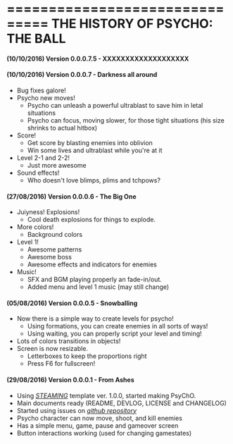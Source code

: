 ===============================
THE HISTORY OF PSYCHO: THE BALL
===============================

#### (10/10/2016) Version 0.0.0.7.5  -  XXXXXXXXXXXXXXXXXXX

#### (10/10/2016) Version 0.0.0.7    -  Darkness all around

- Bug fixes galore!
- Psycho new moves!
    - Psycho can unleash a powerful ultrablast to save him in letal situations
    - Psycho can focus, moving slower, for those tight situations (his size shrinks to actual hitbox)
- Score!
    - Get score by blasting enemies into oblivion
    - Win some lives and ultrablast while you're at it
- Level 2-1 and 2-2!
    - Just more awesome
- Sound effects!
    - Who doesn't love blimps, plims and tchpows?

#### (27/08/2016) Version 0.0.0.6    -  The Big One
- Juiyness! Explosions!
    - Cool death explosions for things to explode.
- More colors!
    - Background colors
- Level 1!
    - Awesome patterns
    - Awesome boss
    - Awesome effects and indicators for enemies
- Music!
    - SFX and BGM playing properly an fade-in/out.
    - Added menu and level 1 music (may still change)
#### (05/08/2016) Version 0.0.0.5    -  Snowballing

- Now there is a simple way to create levels for psycho!
    - Using formations, you can create enemies in all sorts of ways!
    - Using waiting, you can properly script your level and timing!
- Lots of colors transitions in objects!
- Screen is now resizable.
    - Letterboxes to keep the proportions right
    - Press F6 for fullscreen!

#### (29/08/2016) Version 0.0.0.1    -  From Ashes

- Using [*STEAMING*](https://github.com/uspgamedev/STEAMING) template ver. 1.0.0, started making PsyChO.
- Main documents ready (README, DEVLOG, LICENSE and CHANGELOG)
- Started using issues on [*github repository*](https://github.com/uspgamedev/Project-Telos)
- Psycho character can now move, shoot, and kill enemies
- Has a simple menu, game, pause and gameover screen
- Button interactions working (used for changing gamestates)
